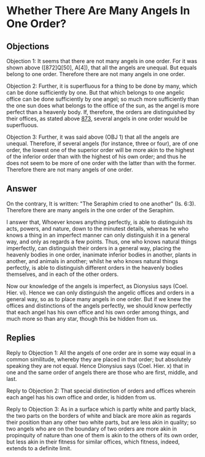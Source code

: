 # Whether There Are Many Angels In One Order?

## Objections

Objection 1: It seems that there are not many angels in one order. For it was shown above ([872]Q[50], A[4]), that all the angels are unequal. But equals belong to one order. Therefore there are not many angels in one order.

Objection 2: Further, it is superfluous for a thing to be done by many, which can be done sufficiently by one. But that which belongs to one angelic office can be done sufficiently by one angel; so much more sufficiently than the one sun does what belongs to the office of the sun, as the angel is more perfect than a heavenly body. If, therefore, the orders are distinguished by their offices, as stated above [873](A[2]), several angels in one order would be superfluous.

Objection 3: Further, it was said above (OBJ 1) that all the angels are unequal. Therefore, if several angels (for instance, three or four), are of one order, the lowest one of the superior order will be more akin to the highest of the inferior order than with the highest of his own order; and thus he does not seem to be more of one order with the latter than with the former. Therefore there are not many angels of one order.

## Answer

On the contrary, It is written: "The Seraphim cried to one another" (Is. 6:3). Therefore there are many angels in the one order of the Seraphim.

I answer that, Whoever knows anything perfectly, is able to distinguish its acts, powers, and nature, down to the minutest details, whereas he who knows a thing in an imperfect manner can only distinguish it in a general way, and only as regards a few points. Thus, one who knows natural things imperfectly, can distinguish their orders in a general way, placing the heavenly bodies in one order, inanimate inferior bodies in another, plants in another, and animals in another; whilst he who knows natural things perfectly, is able to distinguish different orders in the heavenly bodies themselves, and in each of the other orders.

Now our knowledge of the angels is imperfect, as Dionysius says (Coel. Hier. vi). Hence we can only distinguish the angelic offices and orders in a general way, so as to place many angels in one order. But if we knew the offices and distinctions of the angels perfectly, we should know perfectly that each angel has his own office and his own order among things, and much more so than any star, though this be hidden from us.

## Replies

Reply to Objection 1: All the angels of one order are in some way equal in a common similitude, whereby they are placed in that order; but absolutely speaking they are not equal. Hence Dionysius says (Coel. Hier. x) that in one and the same order of angels there are those who are first, middle, and last.

Reply to Objection 2: That special distinction of orders and offices wherein each angel has his own office and order, is hidden from us.

Reply to Objection 3: As in a surface which is partly white and partly black, the two parts on the borders of white and black are more akin as regards their position than any other two white parts, but are less akin in quality; so two angels who are on the boundary of two orders are more akin in propinquity of nature than one of them is akin to the others of its own order, but less akin in their fitness for similar offices, which fitness, indeed, extends to a definite limit.